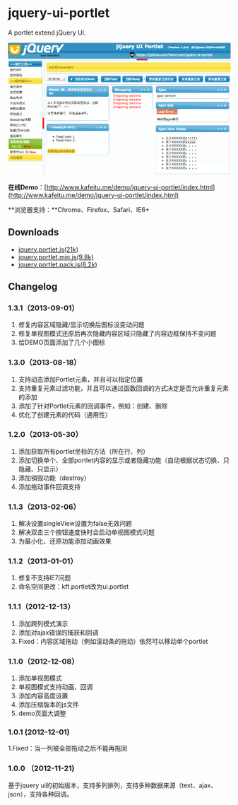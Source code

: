 jquery-ui-portlet
=================

A portlet extend jQuery UI.

![jQuery UI Portlet](jquery-ui-portlet.png)

**在线Demo**：[http://www.kafeitu.me/demo/jquery-ui-portlet/index.html](http://www.kafeitu.me/demo/jquery-ui-portlet/index.html)

**浏览器支持：**Chrome、Firefox、Safari、IE6+

## Downloads

* [jquery.portlet.js(21k)](https://raw.github.com/henryyan/jquery-ui-portlet/master/script/jquery.portlet.js)
* [jquery.portlet.min.js(9.8k)](https://raw.github.com/henryyan/jquery-ui-portlet/master/script/jquery.portlet.min.js)
* [jquery.portlet.pack.js(6.2k)](https://raw.github.com/henryyan/jquery-ui-portlet/master/script/jquery.portlet.pack.js)

## Changelog

### 1.3.1（2013-09-01）

1. 修复内容区域隐藏/显示切换后图标没变动问题
2. 修复单视图模式还原后再次隐藏内容区域只隐藏了内容边框保持不变问题
3. 给DEMO页面添加了几个小图标

### 1.3.0（2013-08-18）

1. 支持动态添加Portlet元素，并且可以指定位置
2. 支持重复元素过滤功能，并且可以通过函数回调的方式决定是否允许重复元素的添加
3. 添加了针对Portlet元素的回调事件，例如：创建、删除
4. 优化了创建元素的代码（通用性）

### 1.2.0（2013-05-30）

1. 添加获取所有portlet坐标的方法（所在行、列）
2. 添加切换单个、全部portlet内容的显示或者隐藏功能（自动根据状态切换、只隐藏、只显示）
3. 添加销毁功能（destroy）
4. 添加拖动事件回调支持

### 1.1.3（2013-02-06）

1. 解决设置singleView设置为false无效问题
2. 解决双击三个按钮速度快时会启动单视图模式问题
3. 为最小化、还原功能添加动画效果

### 1.1.2（2013-01-01）

1. 修复不支持IE7问题
2. 命名空间更改：kft.portlet改为ui.portlet

### 1.1.1（2012-12-13）

1. 添加跨列模式演示
2. 添加对ajax错误的捕获和回调
3. Fixed：内容区域拖动（例如滚动条的拖动）依然可以移动单个portlet

### 1.1.0（2012-12-08）

1. 添加单视图模式
2. 单视图模式支持动画、回调
3. 添加内容高度设置
3. 添加压缩版本的js文件
5. demo页面大调整

### 1.0.1 (2012-12-01)

1.Fixed：当一列被全部拖动之后不能再拖回

### 1.0.0 （2012-11-21)

基于jquery ui的初始版本，支持多列排列，支持多种数据来源（text、ajax、json），支持各种回调。
